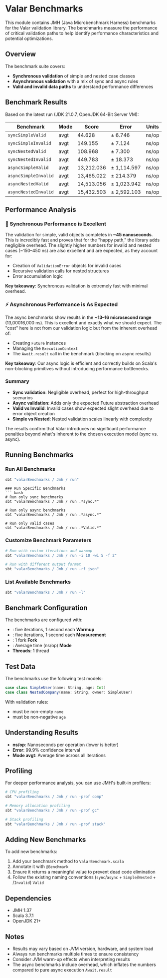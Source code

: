 # Valar Benchmarks

This module contains JMH (Java Microbenchmark Harness) benchmarks for the Valar validation library. The benchmarks measure the performance of critical validation paths to help identify performance characteristics and potential optimizations.

## Overview

The benchmark suite covers:
- **Synchronous validation** of simple and nested case classes
- **Asynchronous validation** with a mix of sync and async rules
- **Valid and invalid data paths** to understand performance differences

## Benchmark Results

Based on the latest run (JDK 21.0.7, OpenJDK 64-Bit Server VM):

| Benchmark            | Mode | Score      | Error       | Units |
|----------------------|------|------------|-------------|-------|
| `syncSimpleValid`    | avgt | 44.628     | ± 6.746     | ns/op |
| `syncSimpleInvalid`  | avgt | 149.155    | ± 7.124     | ns/op |
| `syncNestedValid`    | avgt | 108.968    | ± 7.300     | ns/op |
| `syncNestedInvalid`  | avgt | 449.783    | ± 18.373    | ns/op |
| `asyncSimpleValid`   | avgt | 13,212.036 | ± 1,114.597 | ns/op |
| `asyncSimpleInvalid` | avgt | 13,465.022 | ± 214.379   | ns/op |
| `asyncNestedValid`   | avgt | 14,513.056 | ± 1,023.942 | ns/op |
| `asyncNestedInvalid` | avgt | 15,432.503 | ± 2,592.103 | ns/op |

## Performance Analysis

### 🚀 Synchronous Performance is Excellent

The validation for simple, valid objects completes in **~45 nanoseconds**. This is incredibly fast and proves that for the "happy path," the library adds negligible overhead. The slightly higher numbers for invalid and nested cases (~150–450 ns) are also excellent and are expected, as they account for:

- Creation of `ValidationError` objects for invalid cases
- Recursive validation calls for nested structures
- Error accumulation logic

**Key takeaway**: Synchronous validation is extremely fast with minimal overhead.

### ⚡ Asynchronous Performance is As Expected

The async benchmarks show results in the **~13–16 microsecond range** (13,00016,000 ns). This is excellent and exactly what we should expect. The "cost" here is not from our validation logic but from the inherent overhead of:

- Creating `Future` instances
- Managing the `ExecutionContext`
- The `Await.result` call in the benchmark (blocking on async results)

**Key takeaway**: Our async logic is efficient and correctly builds on Scala's non-blocking primitives without introducing performance bottlenecks.

### Summary

- **Sync validation**: Negligible overhead, perfect for high-throughput scenarios
- **Async validation**: Adds only the expected Future abstraction overhead
- **Valid vs Invalid**: Invalid cases show expected slight overhead due to error object creation
- **Simple vs Nested**: Nested validation scales linearly with complexity

The results confirm that Valar introduces no significant performance penalties beyond what's inherent to the chosen execution model (sync vs. async).

## Running Benchmarks

### Run All Benchmarks
```bash
sbt "valarBenchmarks / Jmh / run"
```
```
### Run Specific Benchmarks
``` bash
# Run only sync benchmarks
sbt "valarBenchmarks / Jmh / run .*sync.*"

# Run only async benchmarks
sbt "valarBenchmarks / Jmh / run .*async.*"

# Run only valid cases
sbt "valarBenchmarks / Jmh / run .*Valid.*"
```
### Customize Benchmark Parameters
``` bash
# Run with custom iterations and warmup
sbt "valarBenchmarks / Jmh / run -i 10 -wi 5 -f 2"

# Run with different output format
sbt "valarBenchmarks / Jmh / run -rf json"
```
### List Available Benchmarks
``` bash
sbt "valarBenchmarks / Jmh / run -l"
```
## Benchmark Configuration
The benchmarks are configured with:
- : five iterations, 1 second each **Warmup**
- : five iterations, 1 second each **Measurement**
- : 1 fork **Fork**
- : Average time (ns/op) **Mode**
- **Threads**: 1 thread

## Test Data
The benchmarks use the following test models:
``` scala
case class SimpleUser(name: String, age: Int)
case class NestedCompany(name: String, owner: SimpleUser)
```
With validation rules:
- must be non-empty `name`
- must be non-negative `age`

## Understanding Results
- **ns/op**: Nanoseconds per operation (lower is better)
- **Error**: 99.9% confidence interval
- **Mode avgt**: Average time across all iterations

## Profiling
For deeper performance analysis, you can use JMH's built-in profilers:
``` bash
# CPU profiling
sbt "valarBenchmarks / Jmh / run -prof comp"

# Memory allocation profiling  
sbt "valarBenchmarks / Jmh / run -prof gc"

# Stack profiling
sbt "valarBenchmarks / Jmh / run -prof stack"
```
## Adding New Benchmarks
To add new benchmarks:
1. Add your benchmark method to `ValarBenchmark.scala`
2. Annotate it with `@Benchmark`
3. Ensure it returns a meaningful value to prevent dead code elimination
4. Follow the existing naming conventions (`sync`/`async` + `Simple`/`Nested` + /`Invalid`) `Valid`

## Dependencies
- JMH 1.37
- Scala 3.7.1
- OpenJDK 21+

## Notes
- Results may vary based on JVM version, hardware, and system load
- Always run benchmarks multiple times to ensure consistency
- Consider JVM warm-up effects when interpreting results
- The async benchmarks include overhead, which inflates the numbers compared to pure async execution `Await.result`
